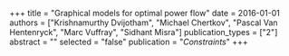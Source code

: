+++
title = "Graphical models for optimal power flow"
date = 2016-01-01
authors = ["Krishnamurthy Dvijotham", "Michael Chertkov", "Pascal Van Hentenryck", "Marc Vuffray", "Sidhant Misra"]
publication_types = ["2"]
abstract = ""
selected = "false"
publication = "*Constraints*"
+++

